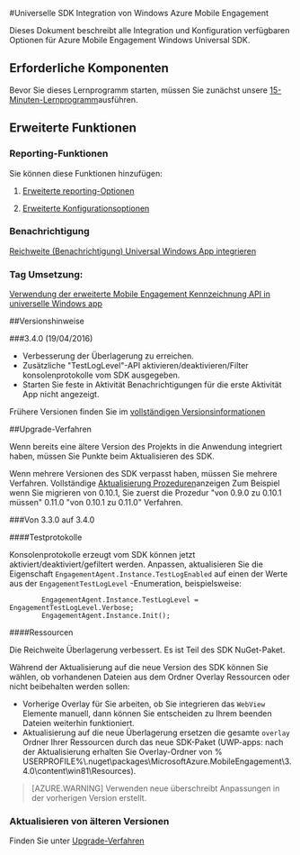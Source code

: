 <properties
    pageTitle="Windows SDK Universal-Integration"
    description="Universellen Integrations SDK für Windows Azure Mobile Engagement"                                     
    services="mobile-engagement"
    documentationCenter="mobile"
    authors="piyushjo"
    manager="dwrede"
    editor="" />

<tags
    ms.service="mobile-engagement"
    ms.workload="mobile"
    ms.tgt_pltfrm="mobile-windows-store"
    ms.devlang="dotnet"
    ms.topic="article"
    ms.date="08/12/2016"
    ms.author="piyushjo;ricksal" />

#<a name="windows-universal-sdk-integration-for-azure-mobile-engagement"></a>Universelle SDK Integration von Windows Azure Mobile Engagement

Dieses Dokument beschreibt alle Integration und Konfiguration verfügbaren Optionen für Azure Mobile Engagement Windows Universal SDK.

## <a name="prerequisites"></a>Erforderliche Komponenten

Bevor Sie dieses Lernprogramm starten, müssen Sie zunächst unsere [15-Minuten-Lernprogramm](mobile-engagement-windows-store-dotnet-get-started.md)ausführen.

## <a name="advanced-features"></a>Erweiterte Funktionen

### <a name="reporting-features"></a>Reporting-Funktionen
Sie können diese Funktionen hinzufügen:

1. [Erweiterte reporting-Optionen](mobile-engagement-windows-store-advanced-reporting.md)

2. [Erweiterte Konfigurationsoptionen](mobile-engagement-windows-store-advanced-configuration.md)

### <a name="notifications"></a>Benachrichtigung

[Reichweite (Benachrichtigung) Universal Windows App integrieren](mobile-engagement-windows-store-integrate-engagement-reach.md)

### <a name="tag-plan-implementation"></a>Tag Umsetzung:

[Verwendung der erweiterte Mobile Engagement Kennzeichnung API in universelle Windows app](mobile-engagement-windows-store-use-engagement-api.md)

##<a name="release-notes"></a>Versionshinweise

###<a name="340-04192016"></a>3.4.0 (19/04/2016)

-   Verbesserung der Überlagerung zu erreichen.
-   Zusätzliche "TestLogLevel"-API aktivieren/deaktivieren/Filter konsolenprotokolle vom SDK ausgegeben.
-   Starten Sie feste in Aktivität Benachrichtigungen für die erste Aktivität App nicht angezeigt.

Frühere Versionen finden Sie im [vollständigen Versionsinformationen](mobile-engagement-windows-store-release-notes.md)

##<a name="upgrade-procedures"></a>Upgrade-Verfahren

Wenn bereits eine ältere Version des Projekts in die Anwendung integriert haben, müssen Sie Punkte beim Aktualisieren des SDK.

Wenn mehrere Versionen des SDK verpasst haben, müssen Sie mehrere Verfahren. Vollständige [Aktualisierung Prozeduren](mobile-engagement-windows-store-upgrade-procedure.md)anzeigen Zum Beispiel wenn Sie migrieren von 0.10.1, Sie zuerst die Prozedur "von 0.9.0 zu 0.10.1 müssen" 0.11.0 "von 0.10.1 zu 0.11.0" Verfahren.

###<a name="from-330-to-340"></a>Von 3.3.0 auf 3.4.0

####<a name="test-logs"></a>Testprotokolle

Konsolenprotokolle erzeugt vom SDK können jetzt aktiviert/deaktiviert/gefiltert werden. Anpassen, aktualisieren Sie die Eigenschaft `EngagementAgent.Instance.TestLogEnabled` auf einen der Werte aus der `EngagementTestLogLevel` -Enumeration, beispielsweise:

            EngagementAgent.Instance.TestLogLevel = EngagementTestLogLevel.Verbose;
            EngagementAgent.Instance.Init();

####<a name="resources"></a>Ressourcen

Die Reichweite Überlagerung verbessert. Es ist Teil des SDK NuGet-Paket.

Während der Aktualisierung auf die neue Version des SDK können Sie wählen, ob vorhandenen Dateien aus dem Ordner Overlay Ressourcen oder nicht beibehalten werden sollen:

* Vorherige Overlay für Sie arbeiten, ob Sie integrieren das `WebView` Elemente manuell, dann können Sie entscheiden zu Ihrem beenden Dateien weiterhin funktioniert.
* Aktualisierung auf die neue Überlagerung ersetzen die gesamte `overlay` Ordner Ihrer Ressourcen durch das neue SDK-Paket (UWP-apps: nach der Aktualisierung erhalten Sie Overlay-Ordner von % USERPROFILE%\\.nuget\packages\MicrosoftAzure.MobileEngagement\3.4.0\content\win81\Resources).

> [AZURE.WARNING] Verwenden neue überschreibt Anpassungen in der vorherigen Version erstellt.

### <a name="upgrade-from-older-versions"></a>Aktualisieren von älteren Versionen

Finden Sie unter [Upgrade-Verfahren](mobile-engagement-windows-store-upgrade-procedure.md)
